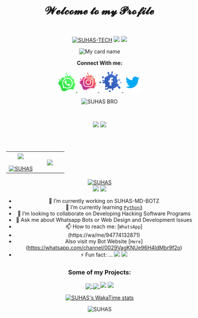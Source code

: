 <body>
  <center>
<h1 align="center">𝓦𝓮𝓵𝓬𝓸𝓶𝓮 𝓽𝓸 𝓶𝔂 𝓟𝓻𝓸𝓯𝓲𝓵𝓮</h1>
<br>
<div align="center">
  

[![SUHAS-TECH](https://readme-typing-svg.demolab.com?font=Anton&size=30&pause=998&color=008000&background=F7F2F20A&vCenter=true&random=false&width=480&lines=Hello+Everyone%F0%9F%91%8B!;My+Name+is+Suhas+Pathsindu;I+am+a+Self+Learned+Full-Stack+Developer;I+am+from+Sri-Lanka;Nice+to+Meet+You)](https://github.com/suhasbro)
<a><img src='https://i.imgur.com/LyHic3i.gif'/></a>
<a><img src='https://i.imgur.com/LyHic3i.gif'/></a>
  



![My card name](https://cardivo.vercel.app/api?name=Suhas%20Bro%20&description=Hi,%20Welcome%20To%20My%20Profile&image=https://telegra.ph/file/4a8fe45cb863594e1f1c1.pnglenght=50width=50=400&u=5313a9a2f6999325a10ce9bfa9787b536c90894c&v=4?q=tbn:ANd9GcR7aMC3bf4bg4l_nhYS2Un9FXbFYcB4T83Shjk8xSUZDh_D61LFpzbpeqLW&s=10?v=4&backgroundColor=brown&instagram=its_mee_suhas&github=suhasbro&)
</p>
<p> <b>Connect With me:</b></p>
<p>
<a href="https://wa.me/94774132871"> <img src="https://raw.githubusercontent.com/shizothetechie/database/main/icon/WhatsApp.png" width="10%"> </a><a href="https://youtube.com/@suhasbro"> <img src="https://raw.githubusercontent.com/shizothetechie/database/main/icon/Instagram2.png" width="11%"> </a><a href="https://youtube.com/@suhasbro"> <img src="https://raw.githubusercontent.com/shizothetechie/database/main/icon/Facebook.png" width="12%"> </a><a href="https://youtube.com/@suhasbro"> <img src="https://raw.githubusercontent.com/shizothetechie/database/main/icon/twitter.png" width="10%"> </a>
</p>
</p>
<p align="center"> <img src="https://komarev.com/ghpvc/?username=manulofficial7&label=Visitors%20count&color=10d9c3&style=plastic" alt="SUHAS BRO" /> </p>
</br>
</details>

<a><img src='https://i.imgur.com/LyHic3i.gif'/></a>
<a><img src='https://i.imgur.com/LyHic3i.gif'/></a>
  


</p>
<br><br>
<table align="center">
  <tr border="none">
    <td width="50%" align="center">
       <img src="https://github-readme-stats.vercel.app/api?username=suhasbro&theme=dark&show_icons=true&count_private=true" align="center"> <br> <br>
      <a href="https://github.com/suhasbro"><img src="https://github-readme-streak-stats.herokuapp.com?user=suhasbro&theme=merko&border_radius=70&fire=EB5454&stroke=EB5454&border=EB5454" alt="SUHAS" /></a>
        </td>
    <td width="50%" align="center">
      <img src="https://github-readme-stats.anuraghazra1.vercel.app/api/top-langs/?username=suhasbro&theme=dark&hide_border=false&no-bg=true&no-frame=true&langs_count=10" align="center">
    </td>
  </tr>
</table>
<div align=center>
  <a href="https://github.com/suhasbro" title="SUHAS">
      <img align="center" width=84% src="https://github-profile-trophy.vercel.app/?username=suhasbro&theme=radical&row=1&column=7&margin-h=15&margin-w=5&no-bg=true" alt="SUHAS" />
    </a>
</div>
<a><img src='https://i.imgur.com/LyHic3i.gif'/></a>
<a><img src='https://i.imgur.com/LyHic3i.gif'/></a>
  



  
- 🔭 I’m currently working on SUHAS-MD-BOTZ
- 🌱 I’m currently learning [`Python3`](https://www.liaoxuefeng.com/wiki/1016959663602400)
- 👯 I’m looking to collaborate on Developing Hacking Software Programs
- 💬 Ask me about Whatsapp Bots or Web Design and Development Issues
- 📫 How to reach me: [`WhatsApp`]
- (https://wa/me/94774132871)
-  Also visit my Bot Website [`Here`] (https://whatsapp.com/channel/0029VagKNUe96H4IdMbr9f2o)
- ⚡ Fun fact: ...
<a><img src='https://i.imgur.com/LyHic3i.gif'/></a>
<a><img src='https://i.imgur.com/LyHic3i.gif'/></a>
  



<h3>Some of my Projects:</h3>

<a href="https://github.com/suhasbro/SUHAS-MD">
  <img height=200 align="center" src="https://github-readme-stats.vercel.app/api/pin/?username=suhasbro&repo=SUHAS-MD&theme=dark&layout=compact&langs_count=8&card_width=320" />
</a>

<a href="https://github.com/suhasbro/SUHAS-MD">
  <img height=200 align="center" src="https://github-readme-stats.vercel.app/api/pin/?username=suhasbro&repo=SUHAS-MD&theme=dark&layout=compact&langs_count=8&card_width=320" />
</a>
<a><img src='https://i.imgur.com/LyHic3i.gif'/></a>
<a><img src='https://i.imgur.com/LyHic3i.gif'/></a>
  



<br>

[![SUHAS's WakaTime stats](https://github-readme-stats.vercel.app/api/wakatime?username=ffflabs)](https://github.com/suhasbro)
<br>
<p align="center">
        <img src="https://raw.githubusercontent.com/bornmay/bornmay/Update/svg/Bottom.svg" alt="SUHAS" />
</p>
